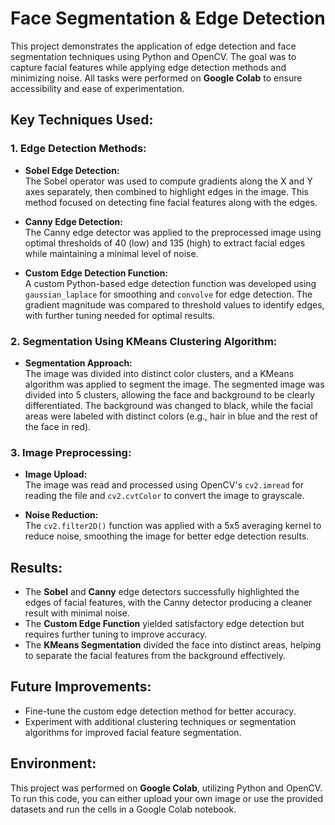 # Face Segmentation & Edge Detection

This project demonstrates the application of edge detection and face segmentation techniques using Python and OpenCV. The goal was to capture facial features while applying edge detection methods and minimizing noise. All tasks were performed on **Google Colab** to ensure accessibility and ease of experimentation.

## Key Techniques Used:

### 1. **Edge Detection Methods:**
- **Sobel Edge Detection:**  
  The Sobel operator was used to compute gradients along the X and Y axes separately, then combined to highlight edges in the image. This method focused on detecting fine facial features along with the edges.
  
- **Canny Edge Detection:**  
  The Canny edge detector was applied to the preprocessed image using optimal thresholds of 40 (low) and 135 (high) to extract facial edges while maintaining a minimal level of noise.

- **Custom Edge Detection Function:**  
  A custom Python-based edge detection function was developed using `gaussian_laplace` for smoothing and `convolve` for edge detection. The gradient magnitude was compared to threshold values to identify edges, with further tuning needed for optimal results.

### 2. **Segmentation Using KMeans Clustering Algorithm:**
- **Segmentation Approach:**  
  The image was divided into distinct color clusters, and a KMeans algorithm was applied to segment the image. The segmented image was divided into 5 clusters, allowing the face and background to be clearly differentiated. The background was changed to black, while the facial areas were labeled with distinct colors (e.g., hair in blue and the rest of the face in red).

### 3. **Image Preprocessing:**
- **Image Upload:**  
  The image was read and processed using OpenCV's `cv2.imread` for reading the file and `cv2.cvtColor` to convert the image to grayscale.
  
- **Noise Reduction:**  
  The `cv2.filter2D()` function was applied with a 5x5 averaging kernel to reduce noise, smoothing the image for better edge detection results.

## Results:

- The **Sobel** and **Canny** edge detectors successfully highlighted the edges of facial features, with the Canny detector producing a cleaner result with minimal noise.
- The **Custom Edge Function** yielded satisfactory edge detection but requires further tuning to improve accuracy.
- The **KMeans Segmentation** divided the face into distinct areas, helping to separate the facial features from the background effectively.

## Future Improvements:
- Fine-tune the custom edge detection method for better accuracy.
- Experiment with additional clustering techniques or segmentation algorithms for improved facial feature segmentation.

## Environment:
This project was performed on **Google Colab**, utilizing Python and OpenCV. To run this code, you can either upload your own image or use the provided datasets and run the cells in a Google Colab notebook.